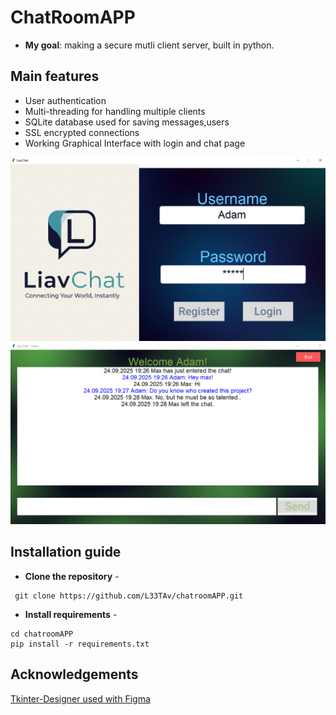 # ChatRoomAPP

 - **My goal**: making a secure mutli client server, built in python.

## Main features
- User authentication 
- Multi-threading for handling multiple clients
- SQLite database used for saving messages,users
- SSL encrypted connections
- Working Graphical Interface with login and chat page 

![Login Page](assets/LoginPage.PNG)
![Chat Page](assets/ChatPage.PNG)

## Installation guide
- **Clone the repository** - 
```
 git clone https://github.com/L33TAv/chatroomAPP.git
```
- **Install requirements** - 
```
cd chatroomAPP
pip install -r requirements.txt
```

## Acknowledgements
 [Tkinter-Designer used with Figma](https://github.com/ParthJadhav/Tkinter-Designer)